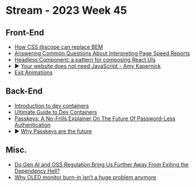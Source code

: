 # Stream - 2023 Week 45

## Front-End

- [How CSS @scope can replace BEM](https://blog.logrocket.com/css-scope-replace-bem/)
- [Answering Common Questions About Interpreting Page Speed Reports](https://www.smashingmagazine.com/2023/10/answering-questions-interpreting-page-speed-reports/)
- [Headless Component: a pattern for composing React UIs](https://martinfowler.com/articles/headless-component.html)
- ▶️ [Your website does not need JavaScript - Amy Kapernick](https://www.youtube.com/watch?v=wKU65gV6FSA)
- [Exit Animations](https://chriscoyier.net/2023/10/30/exit-animations/)

## Back-End

- [Introduction to dev containers](https://docs.github.com/en/codespaces/setting-up-your-project-for-codespaces/adding-a-dev-container-configuration/introduction-to-dev-containers)
- [Ultimate Guide to Dev Containers](https://www.daytona.io/dotfiles/ultimate-guide-to-dev-containers)
- [Passkeys: A No-Frills Explainer On The Future Of Password-Less Authentication](https://www.smashingmagazine.com/2023/10/passkeys-explainer-future-password-less-authentication/)
- ▶️ [Why Passkeys are the future](https://www.youtube.com/watch?v=aaPvZq2KyTE)


## Misc.

- [Do Gen AI and OSS Regulation Bring Us Further Away From Exiting the Dependency Hell?](https://www.infoq.com/news/2023/11/supply-chain-2023-insights/)
- [Why OLED monitor burn-in isn’t a huge problem anymore](https://arstechnica.com/gadgets/2023/11/why-oled-monitor-burn-in-isnt-a-huge-problem-anymore/)

